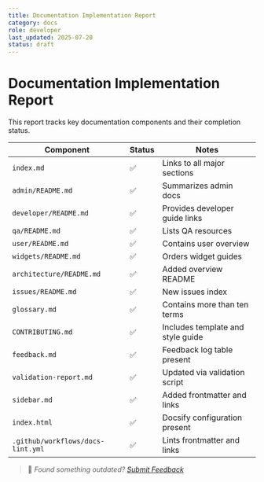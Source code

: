 ```yaml
---
title: Documentation Implementation Report
category: docs
role: developer
last_updated: 2025-07-20
status: draft
---
```


# Documentation Implementation Report

This report tracks key documentation components and their completion status.

| Component | Status | Notes |
|-----------|-------|-------|
| `index.md` | ✅ | Links to all major sections |
| `admin/README.md` | ✅ | Summarizes admin docs |
| `developer/README.md` | ✅ | Provides developer guide links |
| `qa/README.md` | ✅ | Lists QA resources |
| `user/README.md` | ✅ | Contains user overview |
| `widgets/README.md` | ✅ | Orders widget guides |
| `architecture/README.md` | ✅ | Added overview README |
| `issues/README.md` | ✅ | New issues index |
| `glossary.md` | ✅ | Contains more than ten terms |
| `CONTRIBUTING.md` | ✅ | Includes template and style guide |
| `feedback.md` | ✅ | Feedback log table present |
| `validation-report.md` | ✅ | Updated via validation script |
| `sidebar.md` | ✅ | Added frontmatter and links |
| `index.html` | ✅ | Docsify configuration present |
| `.github/workflows/docs-lint.yml` | ✅ | Lints frontmatter and links |

> 💬 *Found something outdated? [Submit Feedback](feedback.md)*
